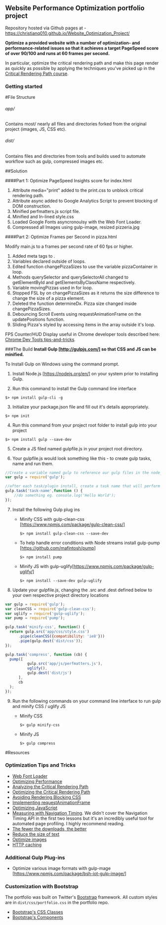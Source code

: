 ## Website Performance Optimization portfolio project

Repository hosted via Github pages at - https://christianq010.github.io/Website_Optimization_Project/

**Optimize a provided website with a number of optimization- and performance-related issues so that it achieves a target PageSpeed score of over 90/100 and runs at 60 frames per second.**

In particular, optimize the critical rendering path and make this page render as quickly as possible by applying the techniques you've picked up in the [Critical Rendering Path course](https://www.udacity.com/course/ud884).


### Getting started

#File Structure
###### app/ #######
Contains most/ nearly all files and directories forked from the original project (images, JS, CSS etc).

###### dist/ #######
Contains files and directories from tools and builds used to automate workflow such as gulp, compressed images etc.

##Solution

####Part 1: Optimize PageSpeed Insights score for index.html

1. Attribute media="print" added to the print.css to unblock critical rendering path.
2. Attribute async added to Google Analytics Script to prevent blocking of DOM construction. 
3. Minified perfmatters.js script file.
4. Minified and In-lined style.css
5. Loaded Google Fonts asyncronoulsy with the Web Font Loader.
6. Compressed all Images using gulp-image, resized pizzeria.jpg


####Part 2: Optimize Frames per Second in pizza.html

Modify main.js to a frames per second rate of 60 fps or higher.

1. Added meta tags to <head>.
2. Variables declared outside of loops.
3. Edited function changePizzaSizes to use the variable pizzaContainer in loop.
4. Methods querySelector and querySelectorAll changed to getElementById and getElementsByClassName respectively.
5. Variable movingPizzas used in for loop.
6. Stopped FSL by on changePizzaSizes as it returns the size difference to change the size of a pizza element.
7. Deleted the function determineDx. Pizza size changed inside changePizzaSizes.
8. Debouncing Scroll Events using requestAnimationFrame on the updatePositions function.
9. Sliding Pizza's styled by accessing items in the array outside it's loop.

FPS Counter/HUD Display useful in Chrome developer tools described here: [Chrome Dev Tools tips-and-tricks](https://developer.chrome.com/devtools/docs/tips-and-tricks).

###The Build
**Install Gulp [http://gulpjs.com/] so that CSS and JS can be minified.** 

To Install Gulp on Windows using the command prompt.

1. Install Node.js [https://nodejs.org/en/] on your system prior to installing Gulp.

2. Run this command to install the Gulp command line interface

  ```
  $> npm install gulp-cli -g
  ```

3. Initialize your package.json file and fill out it's details appropriately.

  ```
  $> npm init
  ```    

4. Run this command from your project root folder to install gulp into your project

  ```
  $> npm install gulp --save-dev
  ```    

5. Create a JS filed named gulpfile.js in your project root directory.

6. Your gulpfile.js would look something like this - to create gulp tasks, name and run them.

  ```gulpfile.js
  //Create a variable named gulp to reference our gulp files in the node_modules folder when installed
  var gulp = require('gulp');
  
  //after each task/plugin install, create a task name that will perform the task when called upon
  gulp.task('task-name',function () {
      //do something eg. console.log('Hello World');
  });
  ```    

7. Install the following Gulp plug ins

    * Minify CSS with gulp-clean-css [https://www.npmjs.com/package/gulp-clean-css/]

      ```
      $> npm install gulp-clean-css --save-dev
      ```    
    
    * To help handle error conditions with Node streams install gulp-pump [https://github.com/mafintosh/pump] 
    
      ```
      $> npm install pump
      ```    
    
    * Minify JS with gulp-uglify[https://www.npmjs.com/package/gulp-uglify/] 

      ```
      $> npm install --save-dev gulp-uglify
      ```    

8. Update your gulpfile.js, changing the .src and .dest defined below to your own respective project directory locations

  ```gulpfile.js
var gulp = require('gulp');
var cleanCSS = require('gulp-clean-css');
var uglify = require('gulp-uglify');
var pump = require('pump');

gulp.task('minify-css', function() {
    return gulp.src('app/css/style.css')
        .pipe(cleanCSS({compatibility: 'ie8'}))
        .pipe(gulp.dest('dist/css'));
});

gulp.task('compress', function (cb) {
    pump([
            gulp.src('app/js/perfmatters.js'),
            uglify(),
            gulp.dest('dist/js')
        ],
        cb
    );
});
  ```    


9. Run the following commands on your command line interface to run gulp and minify CSS / uglify JS

    * Minify CSS
      ```
      $> gulp minify-css
      ```    
    
    * Minify JS
      ```
      $> gulp compress
      ```    


#Resources
### Optimization Tips and Tricks
* [Web Font Loader](https://github.com/typekit/webfontloader)
* [Optimizing Performance](https://developers.google.com/web/fundamentals/performance/ "web performance")
* [Analyzing the Critical Rendering Path](https://developers.google.com/web/fundamentals/performance/critical-rendering-path/analyzing-crp.html "analyzing crp")
* [Optimizing the Critical Rendering Path](https://developers.google.com/web/fundamentals/performance/critical-rendering-path/optimizing-critical-rendering-path.html "optimize the crp!")
* [Avoiding Rendering Blocking CSS](https://developers.google.com/web/fundamentals/performance/critical-rendering-path/render-blocking-css.html "render blocking css")
* [Implementing requestAnimationFrame](https://www.html5rocks.com/en/tutorials/speed/animations/)
* [Optimizing JavaScript](https://developers.google.com/web/fundamentals/performance/critical-rendering-path/adding-interactivity-with-javascript.html "javascript")
* [Measuring with Navigation Timing](https://developers.google.com/web/fundamentals/performance/critical-rendering-path/measure-crp.html "nav timing api"). We didn't cover the Navigation Timing API in the first two lessons but it's an incredibly useful tool for automated page profiling. I highly recommend reading.
* <a href="https://developers.google.com/web/fundamentals/performance/optimizing-content-efficiency/eliminate-downloads.html">The fewer the downloads, the better</a>
* <a href="https://developers.google.com/web/fundamentals/performance/optimizing-content-efficiency/optimize-encoding-and-transfer.html">Reduce the size of text</a>
* <a href="https://developers.google.com/web/fundamentals/performance/optimizing-content-efficiency/image-optimization.html">Optimize images</a>
* <a href="https://developers.google.com/web/fundamentals/performance/optimizing-content-efficiency/http-caching.html">HTTP caching</a>

### Additional Gulp Plug-ins
* Optimize various image formats with gulp-mage [https://www.npmjs.com/package/bsh-iot-gulp-image/]

### Customization with Bootstrap
The portfolio was built on Twitter's <a href="http://getbootstrap.com/">Bootstrap</a> framework. All custom styles are in `dist/css/portfolio.css` in the portfolio repo.

* <a href="http://getbootstrap.com/css/">Bootstrap's CSS Classes</a>
* <a href="http://getbootstrap.com/components/">Bootstrap's Components</a>
